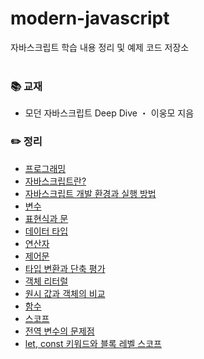 # modern-javascript
자바스크립트 학습 내용 정리 및 예제 코드 저장소
<br>
<br>
### 📚 교재
- 모던 자바스크립트 Deep Dive ・ 이웅모 지음<br>
### ✏️ 정리  
- [프로그래밍](https://ssena.notion.site/01-57a827c9adfe4f2d8b49ab4115bf9410)<br>
- [자바스크립트란?](https://ssena.notion.site/02-27a88d3f74f44f1ca149b4db7fa62ab7)<br>
- [자바스크립트 개발 환경과 실행 방법](https://ssena.notion.site/03-9637a5ba25314087a9e08deec3be7798)<br>
- [변수](https://ssena.notion.site/04-ac063fd83e804582818fd44b7b75d72e)<br>
- [표현식과 문](https://ssena.notion.site/05-c3f4edd4354a4002a597d8444711615e)<br>
- [데이터 타입](https://ssena.notion.site/06-d63c99a2203c47619bbd6bf095aa930a)<br>
- [연산자](https://ssena.notion.site/07-b8c493fff648454bb17d4082fa16171d)<br>
- [제어문](https://ssena.notion.site/08-715cb30808e54cf3b89a666db143a0a5)<br>
- [타입 변환과 단축 평가](https://ssena.notion.site/09-ef46c2e45ef944a98d8ba8fbf33a4464)<br>
- [객체 리터럴](https://ssena.notion.site/10-13ef3bcc9280466782ec57472bf276b1)<br>
- [원시 값과 객체의 비교](https://ssena.notion.site/11-45a6b8808b924867a98b173140b85c32)<br>
- [함수](https://ssena.notion.site/12-a9ed8aabb0284e528db2aacdde18d63b)<br>
- [스코프](https://ssena.notion.site/13-6203a071b81f4fc8b3219eb88caa587c)<br>
- [전역 변수의 문제점](https://ssena.notion.site/14-4681ee968a034db88b6e84ec1c35dead)<br>
- [let, const 키워드와 블록 레벨 스코프](https://ssena.notion.site/15-let-const-3433b78591d544a787461b05da28b6ab)<br>